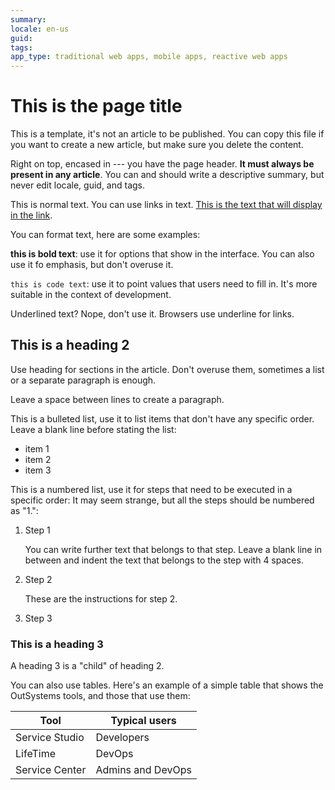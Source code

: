 ```yaml
---
summary: 
locale: en-us
guid: 
tags: 
app_type: traditional web apps, mobile apps, reactive web apps
---
```


# This is the page title

This is a template, it's not an article to be published. You can copy this file if you want to create a new article, but make sure you delete the content.

Right on top, encased in --- you have the page header. **It must always be present in any article**.
You can and should write a descriptive summary, but never edit locale, guid, and tags.

This is normal text. You can use links in text. [This is the text that will display in the link](https://www.this-is-the-url.example.com).

You can format text, here are some examples:

**this is bold text**: use it for options that show in the interface. You can also use it fo emphasis, but don't overuse it.

`this is code text`: use it to point values that users need to fill in. It's more suitable in the context of development. 

Underlined text? Nope, don't use it. Browsers use underline for links.

## This is a heading 2

Use heading for sections in the article. Don't overuse them, sometimes a list or a separate paragraph is enough.

Leave a space between lines to create a paragraph.

This is a bulleted list, use it to list items that don't have any specific order. Leave a blank line before stating the list:

* item 1
* item 2
* item 3

This is a numbered list, use it for steps that need to be executed in a specific order:
It may seem strange, but all the steps should be numbered as "1.":

1. Step 1

    You can write further text that belongs to that step. Leave a blank line in between and indent the text that belongs to the step with 4 spaces.

1. Step 2

    These are the instructions for step 2.

1. Step 3

### This is a heading 3

A heading 3 is a "child" of heading 2.

You can also use tables. Here's an example of a simple table that shows the OutSystems tools, and those that use them:

| Tool | Typical users |
| --- | --- |
| Service Studio | Developers |
| LifeTime | DevOps |
| Service Center | Admins and DevOps |
